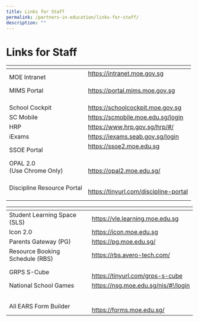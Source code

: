 ```yaml
---
title: Links for Staff
permalink: /partners-in-education/links-for-staff/
description: ""
---
```

# Links for Staff

<table>
<thead>
  <tr>
    <th></th>
    <th></th>
  </tr>
</thead>
<tbody>
  <tr>
    <td>MOE Intranet<br></td>
    <td><a href="https://intranet.moe.gov.sg/">https://intranet.moe.gov.sg </a><br><br></td>
  </tr>
  <tr>
    <td>MIMS Portal <br><br></td>
    <td><a href="https://portal.mims.moe.gov.sg/">https://portal.mims.moe.gov.sg</a> <br><br></td>
  </tr>
  <tr>
    <td>School Cockpit <br></td>
    <td><a href="https://schoolcockpit.moe.gov.sg/"  target="_blank">https://schoolcockpit.moe.gov.sg</a> </td>
  </tr>
  <tr>
    <td>SC Mobile</td>
    <td><a href="https://scmobile.moe.edu.sg/login">https://scmobile.moe.edu.sg/login</a></td>
  </tr>
  <tr>
    <td>HRP<br></td>
    <td><a href="https://www.hrp.gov.sg/" target="_blank">https://www.hrp.gov.sg/hrp/#/</a><br></td>
  </tr>
  <tr>
    <td>iExams<br></td>
    <td><a href="https://iexams.seab.gov.sg/login">https://iexams.seab.gov.sg/login</a><br></td>
  </tr>
  <tr>
    <td>SSOE Portal </td>
    <td><a href="https://ssoe2.moe.edu.sg/">https://ssoe2.moe.edu.sg </a><br><br></td>
  </tr>
  <tr>
    <td>OPAL 2.0<br>(Use Chrome Only)<br><br></td>
    <td><a href="https://opal2.moe.edu.sg/">https://opal2.moe.edu.sg/</a></td>
  </tr>
  <tr>
    <td>Discipline Resource Portal <br><br></td>
    <td><a href="https://tinyurl.com/discipline-portal"  target="_blank">https://tinyurl.com/discipline-portal</a></td>
  </tr>
</tbody>
</table>

<table>
<thead>
  <tr>
    <th></th>
    <th></th>
  </tr>
</thead>
<tbody>
  <tr>
    <td>Student Learning Space (SLS)<br></td>
    <td><a href="https://vle.learning.moe.edu.sg/">https://vle.learning.moe.edu.sg</a>                              </td>
  </tr>
  <tr>
    <td>Icon 2.0</td>
    <td><a href="https://icon.moe.edu.sg/">https://icon.moe.edu.sg</a></td>
  </tr>
  <tr>
    <td>Parents Gateway (PG)</td>
    <td><a href="https://pg.moe.edu.sg/">https://pg.moe.edu.sg/</a> </td>
  </tr>
  <tr>
    <td>Resource Booking Schedule (RBS)</td>
    <td><a href="https://rbs.avero-tech.com/">https://rbs.avero-tech.com/</a></td>
  </tr>
  <tr>
    <td>GRPS S-Cube</td>
    <td><br><a href="https://tinyurl.com/grps-s-cube">https://tinyurl.com/grps-s-cube</a><br></td>
  </tr>
  <tr>
    <td>National School Games <br><br></td>
    <td><a href="https://nsg.moe.edu.sg/nis/#!/login">https://nsg.moe.edu.sg/nis/#!/login</a><br><br></td>
  </tr>
  <tr>
    <td>All EARS Form Builder</td>
    <td><br><a href="https://forms.moe.edu.sg/">https://forms.moe.edu.sg/</a><br></td>
  </tr>
</tbody>
</table>